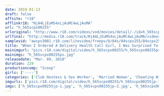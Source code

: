 ```yaml
---
date: 2019-01-13
draft: false
affsite: "r18"
afflinkr18: "NjA4LjEuMS4xLjAuMC4wLjAuMA"
url: "h_565scpx00255"
urloriginal: "http://www.r18.com/videos/vod/movies/detail/-/id=h_565scpx00255"
urlfinal: "http://media.r18.com/track/NjA4LjEuMS4xLjAuMC4wLjAuMA/videos/vod/movies/detail/-/id=h_565scpx00255"
samplevid: "awspv3001.r18.com/litevideo/freepv/8/84s/84scpx255/84scpx255_dmb_w.mp4"
title: "When I Ordered A Delivery Health Call Girl, I Was Surprised To Meet The Former Madonna Of Our Office, Who Had Supposedly Left The Company To Get Happily Married! 'I Promise I'll Keep This A Secret,' I Said As I Forced Her To Give Me An Anal Licking And Pumped Her Married Woman Pussy With My Obscenely Rock Hard Cock Deep And All The Way To The Hilt And Unloaded A Creampie Explosion! 3"
mainimgurl: "pics.r18.com/digital/video/h_565scpx00255/h_565scpx00255ps.jpg"
mainimgs: "h_565scpx00255ps.jpg"
releasedate: "Mar. 09, 2018"
duration: 229
productioncomp: "Scoop"
girls: ['----']
categories: ['Club Hostess & Sex Worker', 'Married Woman', 'Cheating Wife', 'Creampie', 'Blowjob', 'Hi-Def']
imgurls: ['pics.r18.com/digital/video/h_565scpx00255/h_565scpx00255jp-1.jpg', 'pics.r18.com/digital/video/h_565scpx00255/h_565scpx00255jp-2.jpg', 'pics.r18.com/digital/video/h_565scpx00255/h_565scpx00255jp-3.jpg', 'pics.r18.com/digital/video/h_565scpx00255/h_565scpx00255jp-4.jpg', 'pics.r18.com/digital/video/h_565scpx00255/h_565scpx00255jp-5.jpg', 'pics.r18.com/digital/video/h_565scpx00255/h_565scpx00255jp-6.jpg', 'pics.r18.com/digital/video/h_565scpx00255/h_565scpx00255jp-7.jpg', 'pics.r18.com/digital/video/h_565scpx00255/h_565scpx00255jp-8.jpg', 'pics.r18.com/digital/video/h_565scpx00255/h_565scpx00255jp-9.jpg', 'pics.r18.com/digital/video/h_565scpx00255/h_565scpx00255jp-10.jpg', 'pics.r18.com/digital/video/h_565scpx00255/h_565scpx00255jp-11.jpg', 'pics.r18.com/digital/video/h_565scpx00255/h_565scpx00255jp-12.jpg', 'pics.r18.com/digital/video/h_565scpx00255/h_565scpx00255jp-13.jpg', 'pics.r18.com/digital/video/h_565scpx00255/h_565scpx00255jp-14.jpg', 'pics.r18.com/digital/video/h_565scpx00255/h_565scpx00255jp-15.jpg', 'pics.r18.com/digital/video/h_565scpx00255/h_565scpx00255jp-16.jpg', 'pics.r18.com/digital/video/h_565scpx00255/h_565scpx00255jp-17.jpg', 'pics.r18.com/digital/video/h_565scpx00255/h_565scpx00255jp-18.jpg', 'pics.r18.com/digital/video/h_565scpx00255/h_565scpx00255jp-19.jpg', 'pics.r18.com/digital/video/h_565scpx00255/h_565scpx00255jp-20.jpg']
imgs: ['h_565scpx00255jp-1.jpg', 'h_565scpx00255jp-2.jpg', 'h_565scpx00255jp-3.jpg', 'h_565scpx00255jp-4.jpg', 'h_565scpx00255jp-5.jpg', 'h_565scpx00255jp-6.jpg', 'h_565scpx00255jp-7.jpg', 'h_565scpx00255jp-8.jpg', 'h_565scpx00255jp-9.jpg', 'h_565scpx00255jp-10.jpg', 'h_565scpx00255jp-11.jpg', 'h_565scpx00255jp-12.jpg', 'h_565scpx00255jp-13.jpg', 'h_565scpx00255jp-14.jpg', 'h_565scpx00255jp-15.jpg', 'h_565scpx00255jp-16.jpg', 'h_565scpx00255jp-17.jpg', 'h_565scpx00255jp-18.jpg', 'h_565scpx00255jp-19.jpg', 'h_565scpx00255jp-20.jpg']
---
```

